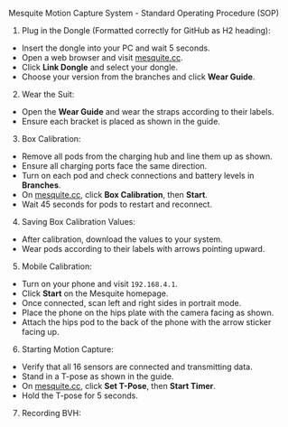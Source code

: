 Mesquite Motion Capture System - Standard Operating Procedure (SOP)

1. Plug in the Dongle  (Formatted correctly for GitHub as H2 heading):

- Insert the dongle into your PC and wait 5 seconds.
- Open a web browser and visit [mesquite.cc](http://mesquite.cc).
- Click **Link Dongle** and select your dongle.
- Choose your version from the branches and click **Wear Guide**.

2. Wear the Suit:

- Open the **Wear Guide** and wear the straps according to their labels.
- Ensure each bracket is placed as shown in the guide.

3. Box Calibration:

- Remove all pods from the charging hub and line them up as shown.
- Ensure all charging ports face the same direction.
- Turn on each pod and check connections and battery levels in **Branches**.
- On [mesquite.cc](http://mesquite.cc), click **Box Calibration**, then **Start**.
- Wait 45 seconds for pods to restart and reconnect.

4. Saving Box Calibration Values:

- After calibration, download the values to your system.
- Wear pods according to their labels with arrows pointing upward.

5. Mobile Calibration:

- Turn on your phone and visit `192.168.4.1`.
- Click **Start** on the Mesquite homepage.
- Once connected, scan left and right sides in portrait mode.
- Place the phone on the hips plate with the camera facing as shown.
- Attach the hips pod to the back of the phone with the arrow sticker facing up.

6. Starting Motion Capture:

- Verify that all 16 sensors are connected and transmitting data.
- Stand in a T-pose as shown in the guide.
- On [mesquite.cc](http://mesquite.cc), click **Set T-Pose**, then **Start Timer**.
- Hold the T-pose for 5 seconds.

7. Recording BVH: